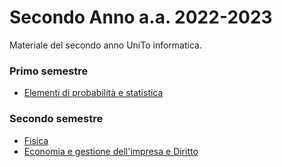 # Secondo Anno a.a. 2022-2023
Materiale del secondo anno UniTo informatica.

### Primo semestre
- [Elementi di probabilità e statistica](https://github.com/Ela17/Secondo_Anno/tree/main/EPS)

### Secondo semestre
- [Fisica](https://github.com/Ela17/Secondo_Anno/tree/main/Fisica)
- [Economia e gestione dell'impresa e Diritto]()
